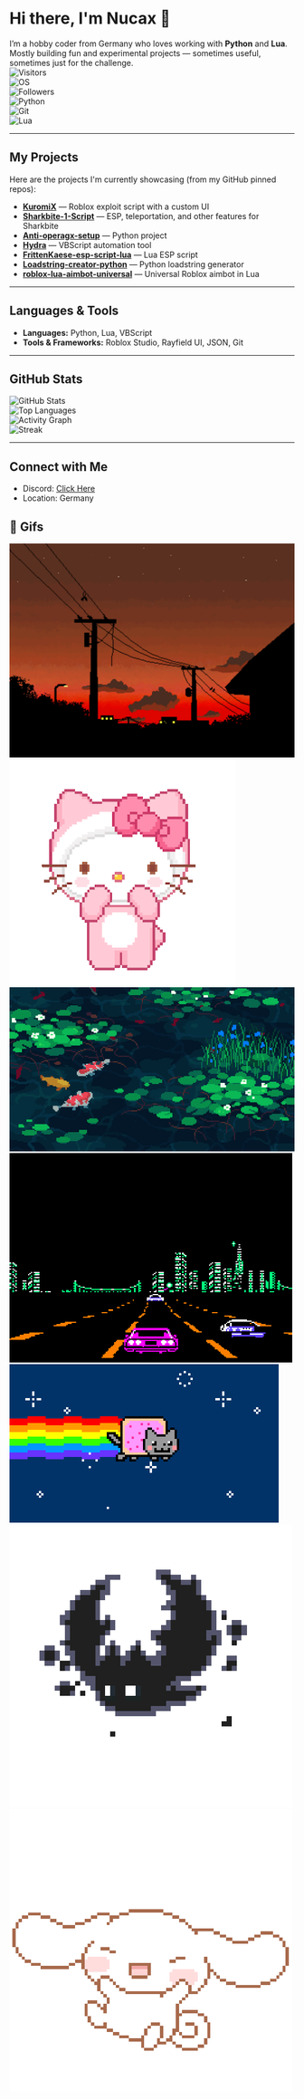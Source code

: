 # Hi there, I'm Nucax 👋

I’m a hobby coder from Germany who loves working with **Python** and **Lua**.  
Mostly building fun and experimental projects — sometimes useful, sometimes just for the challenge.  
![Visitors](https://komarev.com/ghpvc/?username=nucax&color=blueviolet)  
![OS](https://img.shields.io/badge/OS-Linux-informational?logo=linux&color=yellow)  
![Followers](https://img.shields.io/github/followers/nucax?label=Followers&style=flat&color=brightgreen)  
![Python](https://img.shields.io/badge/Python-3776AB?logo=python&logoColor=white)  
![Git](https://img.shields.io/badge/Git-F05032?logo=git&logoColor=white)  
![Lua](https://img.shields.io/badge/Lua-2C2D72?logo=lua&logoColor=white)

---

##  My Projects  
Here are the projects I'm currently showcasing (from my GitHub pinned repos):  
- **[KuromiX](https://github.com/nucax/KuromiX)** — Roblox exploit script with a custom UI  
- **[Sharkbite-1-Script](https://github.com/nucax/Sharkbite-1-Script)** — ESP, teleportation, and other features for Sharkbite  
- **[Anti-operagx-setup](https://github.com/nucax/Anti-operagx-setup)** — Python project  
- **[Hydra](https://github.com/nucax/Hydra)** — VBScript automation tool  
- **[FrittenKaese-esp-script-lua](https://github.com/nucax/FrittenKaese-esp-script-lua)** — Lua ESP script  
- **[Loadstring-creator-python](https://github.com/nucax/Loadstring-creator-python)** — Python loadstring generator  
- **[roblox-lua-aimbot-universal](https://github.com/nucax/roblox-lua-aimbot-universal)** — Universal Roblox aimbot in Lua  

---

##  Languages & Tools  
- **Languages:** Python, Lua, VBScript  
- **Tools & Frameworks:** Roblox Studio, Rayfield UI, JSON, Git

---

##  GitHub Stats  
![GitHub Stats](https://github-readme-stats.vercel.app/api?username=nucax&show_icons=true&theme=tokyonight)  
![Top Languages](https://github-readme-stats.vercel.app/api/top-langs/?username=nucax&layout=compact&theme=tokyonight)  
![Activity Graph](https://github-readme-activity-graph.vercel.app/graph?username=nucax&theme=tokyo-night)  
![Streak](https://streak-stats.demolab.com?user=nucax&theme=tokyonight)

---

##  Connect with Me  
- Discord: [Click Here](https://discord.gg/3kwTV3SxV)  
- Location: Germany


## 🎥 Gifs
![Sun Set](./1B146753-C46B-4270-9886-0B0B0CB74814.gif)
![Hello Kitty](./7B1398E7-BE88-48DB-8A6A-921CE4EC3347.gif)
![Fish Pond](./7848173D-FBD2-4E15-AE0E-249CDDAB8AE8.gif)
![Race](./FA3651D2-B164-4AFA-8A02-97AE8B7BF31C.gif)
![Nyan Cat](./88E42537-BF80-4816-8660-0B3708FE50AD.gif)
![idkdracula](./23DB74C8-5F68-4C77-A2A3-140376AAC9DB.gif)
![cinamon roll](./C4887F6B-BE8B-4800-A644-AE0D3C3F9DBF.gif)
